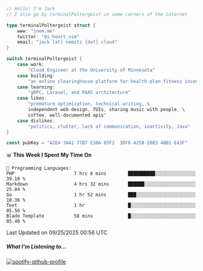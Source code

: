 ```go
// Hello! I'm Jack
// I also go by terminalPoltergeist in some corners of the internet

type terminalPoltergeist struct {
    www: "jnem.me"
    twitter: "@i_heart_vim"
    email: "jack [at] nemitz [dot] cloud"
}

switch terminalPoltergeist {
    case work:
        "Cloud Engineer at the University of Minnesota"
    case building:
        "an online clearinghouse platform for health-plan fitness incentive programs"
    case learning:
        "gRPC, Laravel, and PAAS architecture"
    case likes:
        "premature optimization, technical writing, \
        independent web-design, TUIs, sharing music with people, \
        coffee, well-documented apis"
    case dislikes:
        "politics, clutter, lack of communication, inactivity, Java"
}

const pubKey = "A2E4 3AA1 77B7 E36A 05F2  3DF6 A25B 2683 4BB1 E43F"
```

<!--START_SECTION:waka-->
📊 **This Week I Spent My Time On** 

```text
💬 Programming Languages: 
PHP                      7 hrs 6 mins        ██████████░░░░░░░░░░░░░░░   39.18 % 
Markdown                 4 hrs 32 mins       ██████░░░░░░░░░░░░░░░░░░░   25.04 % 
Go                       1 hr 52 mins        ███░░░░░░░░░░░░░░░░░░░░░░   10.36 % 
Text                     1 hr                █░░░░░░░░░░░░░░░░░░░░░░░░   05.56 % 
Blade Template           58 mins             █░░░░░░░░░░░░░░░░░░░░░░░░   05.40 % 
```


 Last Updated on 09/25/2025 00:56 UTC
<!--END_SECTION:waka-->

##### What I'm Listening to...

[![spotify-github-profile](https://jnem.me/listening-item?maxAge=2592000)](https://jnem.me/listening)
